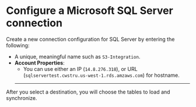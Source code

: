# Configure a Microsoft SQL Server connection

Create a new connection configuration for SQL Server by entering the following:

-   A unique, meaningful name such as `S3-Integration`.
-   **Account Properties**:
    -   You can use either an IP \(`14.8.276.318`\), or URL \(`sqlservertest.cwstru.us-west-1.rds.amzaws.com`\) for hostname.
    -       -       -       -   
After you select a destination, you will choose the tables to load and synchronize.

